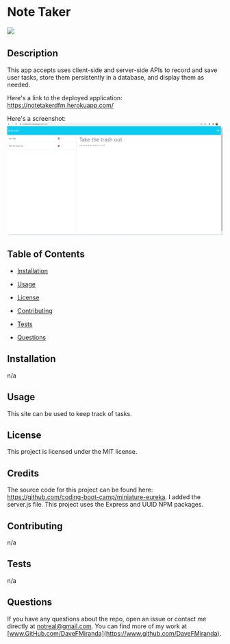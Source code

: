 # Note Taker

![](https://img.shields.io/badge/License-MIT-blue)

## Description

This app accepts uses client-side and server-side APIs to record and save user tasks, store them persistently in a database, and display them as needed.

Here's a link to the deployed application: https://notetakerdfm.herokuapp.com/

Here's a screenshot: ![Screenshot](/public/assets/screenshot.png)

## Table of Contents

  * [Installation](#installation)

  * [Usage](#usage)

  * [License](#license)

  * [Contributing](#contributing)

  * [Tests](#tests)

  * [Questions](#questions)

## Installation

n/a

## Usage

This site can be used to keep track of tasks.

## License

This project is licensed under the MIT license.

## Credits

The source code for this project can be found here: https://github.com/coding-boot-camp/miniature-eureka. I added the server.js file. This project uses the Express and UUID NPM packages.

## Contributing

n/a

## Tests

n/a

## Questions

If you have any questions about the repo, open an issue or contact me directly at [notreal@gmail.com](mailto:notreal@gmail.com). You can find more of my work at [www.GitHub.com/DaveFMiranda](https://www.github.com/DaveFMiranda).
  
